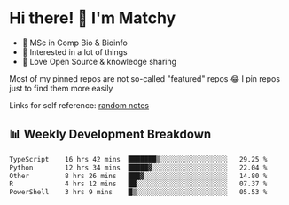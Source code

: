 # Hi there! 👋 I'm Matchy

- 🧬 MSc in Comp Bio & Bioinfo
- 🎈 Interested in a lot of things
- 💜 Love Open Source & knowledge sharing

Most of my pinned repos are not so-called "featured" repos 😂 I pin repos just to find them more easily

Links for self reference: [random notes](https://matchy233.github.io/random-notes)

## 📊 Weekly Development Breakdown

<!--START_SECTION:waka-->

```txt
TypeScript    16 hrs 42 mins  ███████▒░░░░░░░░░░░░░░░░░   29.25 %
Python        12 hrs 34 mins  █████▓░░░░░░░░░░░░░░░░░░░   22.04 %
Other         8 hrs 26 mins   ███▓░░░░░░░░░░░░░░░░░░░░░   14.80 %
R             4 hrs 12 mins   ██░░░░░░░░░░░░░░░░░░░░░░░   07.37 %
PowerShell    3 hrs 9 mins    █▒░░░░░░░░░░░░░░░░░░░░░░░   05.53 %
```

<!--END_SECTION:waka-->
